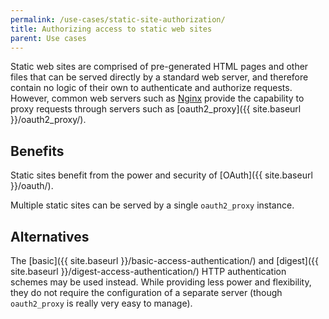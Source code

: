 ```yaml
---
permalink: /use-cases/static-site-authorization/
title: Authorizing access to static web sites
parent: Use cases
---
```

Static web sites are comprised of pre-generated HTML pages and other files
that can be served directly by a standard web server, and therefore contain no
logic of their own to authenticate and authorize requests. However, common web
servers such as [Nginx](http://nginx.org/) provide the capability to proxy
requests through servers such as [oauth2_proxy]({{ site.baseurl }}/oauth2_proxy/).

## Benefits

Static sites benefit from the power and security of
[OAuth]({{ site.baseurl }}/oauth/).

Multiple static sites can be served by a single `oauth2_proxy` instance.

## Alternatives

The [basic]({{ site.baseurl }}/basic-access-authentication/) and
[digest]({{ site.baseurl }}/digest-access-authentication/) HTTP authentication
schemes may be used instead. While providing less power and flexibility, they
do not require the configuration of a separate server (though `oauth2_proxy`
is really very easy to manage).
